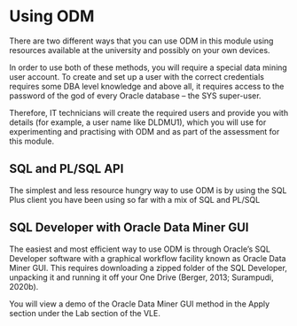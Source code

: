 # Using ODM 

There are two different ways that you can use ODM in this module using resources available at the university and possibly on your own devices. 

In order to use both of these methods, you will require a special data mining user account.
To create and set up a user with the correct credentials requires some DBA level knowledge and above all, it requires access to the password of the god of every Oracle database – the SYS super-user. 

Therefore, IT technicians will create the required users and provide you with details (for example, a user name like DLDMU1), which you will use for experimenting and practising with ODM and as part of the assessment for this module.

## SQL and PL/SQL API 

The simplest and less resource hungry way to use ODM is by using the SQL Plus client you have been using so far with a mix of SQL and PL/SQL

## SQL Developer with Oracle Data Miner GUI 

The easiest and most efficient way to use ODM is through Oracle’s SQL Developer software with a graphical workflow facility known as Oracle Data Miner GUI. This requires downloading a zipped folder of the SQL Developer, unpacking it and running it off your One Drive (Berger, 2013; Surampudi, 2020b).

You will view a demo of the Oracle Data Miner GUI method in the Apply section under the Lab section of the VLE.